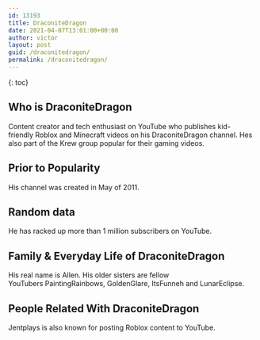```yaml
---
id: 13193
title: DraconiteDragon
date: 2021-04-07T13:01:00+00:00
author: victor
layout: post
guid: /draconitedragon/
permalink: /draconitedragon/
---
```



{: toc}


## Who is DraconiteDragon



Content creator and tech enthusiast on YouTube who publishes kid-friendly Roblox and Minecraft videos on his DraconiteDragon channel. Hes also part of the Krew group popular for their gaming videos.

                
                
                
## Prior to Popularity



His channel was created in May of 2011. 

                
                
                
## Random data



He has racked up more than 1 million subscribers on YouTube. 

                
                
                
## Family & Everyday Life of DraconiteDragon



His real name is Allen. His older sisters are fellow YouTubers PaintingRainbows, GoldenGlare, ItsFunneh and LunarEclipse. 

                
                
                
## People Related With DraconiteDragon



Jentplays is also known for posting Roblox content to YouTube. 

                
              
            
          
          
          